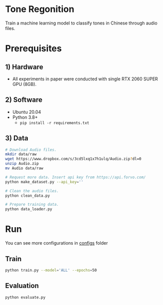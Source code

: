 # Tone Regonition

Train a machine learning model to classify tones in Chinese through audio files.

# Prerequisites

## 1) Hardware
* All experiments in paper were conducted with single RTX 2060 SUPER GPU (8GB).

## 2) Software
* Ubuntu 20.04
* Python 3.8+
  - `pip install -r requirements.txt` 


## 3) Data

```sh
# Download Audio files.
mkdir data/raw
wget https://www.dropbox.com/s/3cd5lxq1x7h1ulq/Audio.zip?dl=0
unzip Audio.zip
mv Audio data/raw

# Request more data. Insert api key from https://api.forvo.com/
python make_dataset.py --api_key=''

# Clean the audio files.
python clean_data.py

# Prepare training data.
python data_loader.py 
```

# Run
You can see more configurations in [configs](src/configs) folder

## Train
```sh
python train.py --model='ALL' --epochs=50
```

## Evaluation
```sh
python evaluate.py 
